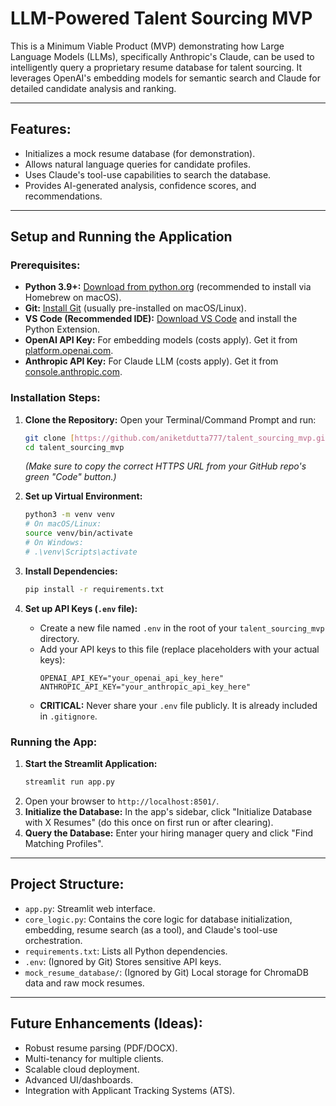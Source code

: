 # LLM-Powered Talent Sourcing MVP

This is a Minimum Viable Product (MVP) demonstrating how Large Language Models (LLMs), specifically Anthropic's Claude, can be used to intelligently query a proprietary resume database for talent sourcing. It leverages OpenAI's embedding models for semantic search and Claude for detailed candidate analysis and ranking.

---

## Features:
-   Initializes a mock resume database (for demonstration).
-   Allows natural language queries for candidate profiles.
-   Uses Claude's tool-use capabilities to search the database.
-   Provides AI-generated analysis, confidence scores, and recommendations.

---

## Setup and Running the Application

### Prerequisites:
-   **Python 3.9+:** [Download from python.org](https://www.python.org/downloads/) (recommended to install via Homebrew on macOS).
-   **Git:** [Install Git](https://git-scm.com/downloads) (usually pre-installed on macOS/Linux).
-   **VS Code (Recommended IDE):** [Download VS Code](https://code.visualstudio.com/) and install the Python Extension.
-   **OpenAI API Key:** For embedding models (costs apply). Get it from [platform.openai.com](https://platform.openai.com/).
-   **Anthropic API Key:** For Claude LLM (costs apply). Get it from [console.anthropic.com](https://console.anthropic.com/).

### Installation Steps:

1.  **Clone the Repository:**
    Open your Terminal/Command Prompt and run:
    ```bash
    git clone [https://github.com/aniketdutta777/talent_sourcing_mvp.git](https://github.com/aniketdutta777/talent_sourcing_mvp.git)
    cd talent_sourcing_mvp
    ```
    *(Make sure to copy the correct HTTPS URL from your GitHub repo's green "Code" button.)*

2.  **Set up Virtual Environment:**
    ```bash
    python3 -m venv venv
    # On macOS/Linux:
    source venv/bin/activate
    # On Windows:
    # .\venv\Scripts\activate
    ```

3.  **Install Dependencies:**
    ```bash
    pip install -r requirements.txt
    ```

4.  **Set up API Keys (`.env` file):**
    * Create a new file named `.env` in the root of your `talent_sourcing_mvp` directory.
    * Add your API keys to this file (replace placeholders with your actual keys):
        ```
        OPENAI_API_KEY="your_openai_api_key_here"
        ANTHROPIC_API_KEY="your_anthropic_api_key_here"
        ```
    * **CRITICAL:** Never share your `.env` file publicly. It is already included in `.gitignore`.

### Running the App:

1.  **Start the Streamlit Application:**
    ```bash
    streamlit run app.py
    ```
2.  Open your browser to `http://localhost:8501/`.
3.  **Initialize the Database:** In the app's sidebar, click "Initialize Database with X Resumes" (do this once on first run or after clearing).
4.  **Query the Database:** Enter your hiring manager query and click "Find Matching Profiles".

---

## Project Structure:
-   `app.py`: Streamlit web interface.
-   `core_logic.py`: Contains the core logic for database initialization, embedding, resume search (as a tool), and Claude's tool-use orchestration.
-   `requirements.txt`: Lists all Python dependencies.
-   `.env`: (Ignored by Git) Stores sensitive API keys.
-   `mock_resume_database/`: (Ignored by Git) Local storage for ChromaDB data and raw mock resumes.

---

## Future Enhancements (Ideas):
-   Robust resume parsing (PDF/DOCX).
-   Multi-tenancy for multiple clients.
-   Scalable cloud deployment.
-   Advanced UI/dashboards.
-   Integration with Applicant Tracking Systems (ATS).